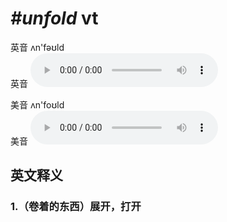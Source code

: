 # ***\#unfold*** vt
英音 ʌn'fəʊld  
英音
<audio src="./media/unfold1_AAC.aac" controls="controls"></audio>

美音 ʌn'foʊld  
美音
<audio src="./media/unfold2_AAC.aac" controls="controls"></audio>



  

英文释义
---
### 1.**（卷着的东西）展开，打开**  


